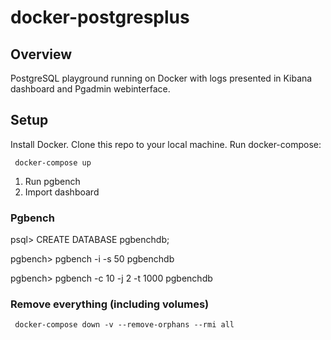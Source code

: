 # docker-postgresplus


## Overview
PostgreSQL playground running on Docker with logs presented in Kibana dashboard and Pgadmin webinterface.

## Setup
Install Docker. Clone this repo to your local machine. Run docker-compose: 

     docker-compose up

1. Run pgbench
2. Import dashboard

### Pgbench

psql> CREATE DATABASE pgbenchdb;

pgbench> pgbench -i -s 50 pgbenchdb

pgbench> pgbench -c 10 -j 2 -t 1000 pgbenchdb


### Remove everything (including volumes)
     docker-compose down -v --remove-orphans --rmi all
